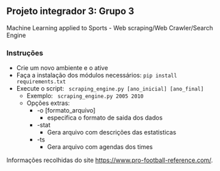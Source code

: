 ## Projeto integrador 3: Grupo 3
Machine Learning applied to Sports - Web scraping/Web Crawler/Search Engine

### Instruções
 - Crie um novo ambiente e o ative
 - Faça a instalação dos módulos necessários: ``` pip install requirements.txt ``` 
 - Execute o script: ``` scraping_engine.py [ano_inicial] [ano_final]```
   - Exemplo:  ``` scraping_engine.py 2005 2010```
   - Opções extras:
     - -o [formato_arquivo] 
       - especifica o formato de saida dos dados
     - -stat
        - Gera arquivo com descrições das estatisticas
     - -ts
        - Gera arquivo com agendas dos times

Informações recolhidas do site https://www.pro-football-reference.com/.
